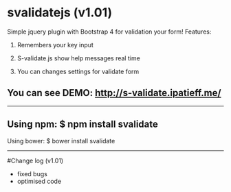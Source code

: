 # svalidatejs (v1.01)
Simple jquery plugin with Bootstrap 4 for validation your form!
Features:

1) Remembers your key input

2) S-validate.js show help messages real time

3) You can changes settings for validate form

You can see DEMO: http://s-validate.ipatieff.me/
-----------------------------------------------
-----------------------------------------------
Using npm:
$ npm install svalidate
-----------------------------------------------
Using bower:
$ bower install svalidate
____________________________________
#Change log (v1.01)
+ fixed bugs
+ optimised code
